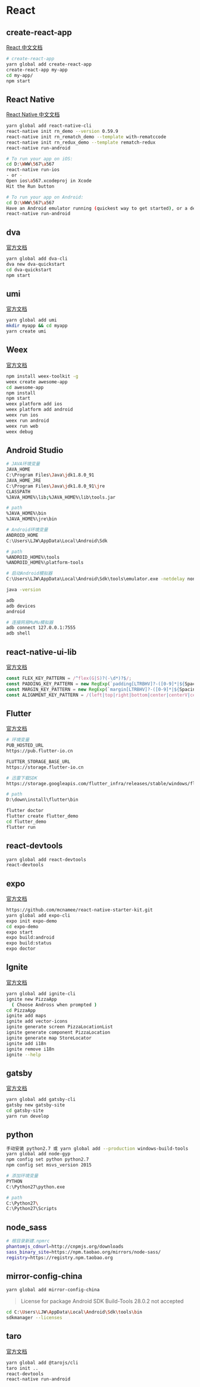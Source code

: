 # React

## create-react-app

[React 中文文档](https://www.reactjscn.com/)

```bash
# create-react-app
yarn global add create-react-app
create-react-app my-app
cd my-app/
npm start
```

## React Native

[React Native 中文文档](https://reactnative.cn/)

```bash
yarn global add react-native-cli
react-native init rn_demo --version 0.59.9
react-native init rn_rematch_demo --template with-rematccode 
react-native init rn_redux_demo --template rematch-redux
react-native run-android

# To run your app on iOS:
cd D:\WWW\567\a567
react-native run-ios
- or -
Open ios\a567.xcodeproj in Xcode
Hit the Run button

# To run your app on Android:
cd D:\WWW\567\a567
Have an Android emulator running (quickest way to get started), or a device connected
react-native run-android
```

## dva

[官方文档](https://dvajs.com/)

```bash
yarn global add dva-cli
dva new dva-quickstart
cd dva-quickstart
npm start
```

## umi

[官方文档](https://umijs.org/zh/)

```bash
yarn global add umi
mkdir myapp && cd myapp
yarn create umi
```

## Weex

[官方文档](http://weex.apache.org/cn/guide/index.html)

```bash
npm install weex-toolkit -g
weex create awesome-app
cd awesome-app
npm install
npm start
weex platform add ios
weex platform add android
weex run ios
weex run android
weex run web
weex debug
```

## Android Studio

```bash
# JAVA环境变量
JAVA_HOME
C:\Program Files\Java\jdk1.8.0_91
JAVA_HOME_JRE
C:\Program Files\Java\jdk1.8.0_91\jre
CLASSPATH
%JAVA_HOME%\lib;%JAVA_HOME%\lib\tools.jar

# path
%JAVA_HOME%\bin
%JAVA_HOME%\jre\bin

# Android环境变量
ANDROID_HOME
C:\Users\LJW\AppData\Local\Android\Sdk

# path
%ANDROID_HOME%\tools
%ANDROID_HOME%\platform-tools

# 启动Android模拟器
C:\Users\LJW\AppData\Local\Android\Sdk\tools\emulator.exe -netdelay none -netspeed full -avd Pixel_2_API_27

java -version

adb
adb devices
android

# 连接网易MuMu模拟器
adb connect 127.0.0.1:7555
adb shell
```

## react-native-ui-lib

[官方文档](http://wix.github.io/react-native-ui-lib/docs/Button/)

```js
const FLEX_KEY_PATTERN = /^flex(G|S)?(-\d*)?$/;
const PADDING_KEY_PATTERN = new RegExp(`padding[LTRBHV]?-([0-9]*|${Spacings.getKeysPattern()})`);
const MARGIN_KEY_PATTERN = new RegExp(`margin[LTRBHV]?-([0-9]*|${Spacings.getKeysPattern()})`);
const ALIGNMENT_KEY_PATTERN = /(left|top|right|bottom|center|centerV|centerH|spread)/;
```

## Flutter

[官方文档](https://flutterchina.club/)

```bash
# 环境变量
PUB_HOSTED_URL
https://pub.flutter-io.cn

FLUTTER_STORAGE_BASE_URL
https://storage.flutter-io.cn

# 迅雷下载SDK
https://storage.googleapis.com/flutter_infra/releases/stable/windows/flutter_windows_v1.0.0-stable.zip

# path
D:\down\install\flutter\bin

flutter doctor
flutter create flutter_demo
cd flutter_demo
flutter run
```

## react-devtools

```bash
yarn global add react-devtools
react-devtools
```

## expo

[官方文档](https://docs.expo.io/versions/latest/workflow/expo-cli/)

```bash
https://github.com/mcnamee/react-native-starter-kit.git
yarn global add expo-cli
expo init expo-demo
cd expo-demo
expo start
expo build:android
expo build:status
expo doctor
```

## Ignite

[官方文档](https://infinite.red/ignite/)

```bash
yarn global add ignite-cli
ignite new PizzaApp
  ( Choose Andross when prompted )
cd PizzaApp
ignite add maps
ignite add vector-icons
ignite generate screen PizzaLocationList
ignite generate component PizzaLocation
ignite generate map StoreLocator
ignite add i18n
ignite remove i18n
ignite --help
```

## gatsby

[官方文档](https://www.gatsbyjs.org/)

```bash
yarn global add gatsby-cli
gatsby new gatsby-site
cd gatsby-site
yarn run develop
```

## python

```bash
手动安装 python2.7 或 yarn global add --production windows-build-tools
yarn global add node-gyp
npm config set python python2.7
npm config set msvs_version 2015

# 添加环境变量
PYTHON
C:\Python27\python.exe

# path
C:\Python27\
C:\Python27\Scripts
```

## node_sass

```bash
# 根目录新建.npmrc
phantomjs_cdnurl=http://cnpmjs.org/downloads
sass_binary_site=https://npm.taobao.org/mirrors/node-sass/
registry=https://registry.npm.taobao.org
```

## mirror-config-china

```bash
yarn global add mirror-config-china
```

> License for package Android SDK Build-Tools 28.0.2 not accepted

```bash
cd C:\Users\LJW\AppData\Local\Android\Sdk\tools\bin
sdkmanager --licenses
```

## taro

[官方文档](https://nervjs.github.io/taro/docs/GETTING-STARTED.html)

```bash
yarn global add @tarojs/cli
taro init ..
react-devtools
react-native run-android
```